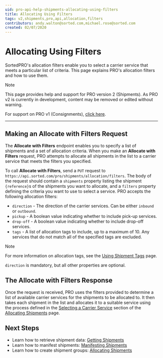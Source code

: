 ```yaml
---
uid: pro-api-help-shipments-allocating-using-filters
title: Allocating Using Filters
tags: v2,shipments,pro,api,allocation,filters
contributors: andy.walton@sorted.com,michael.rose@sorted.com
created: 02/07/2020
---
```

# Allocating Using Filters

SortedPRO's allocation filters enable you to select a carrier service that meets a particular list of criteria. This page explains PRO's allocation filters and how to use them.

> [!NOTE]
> This page provides help and support for PRO version 2 (Shipments). As PRO v2 is currently in development, content may be removed or edited without warning.
>
> For support on PRO v1 (Consignments), [click here](/pro/api/help/introduction.html).  

---

## Making an Allocate with Filters Request

The **Allocate with Filters** endpoint enables you to specify a list of shipments and a set of allocation criteria. When you make an **Allocate with Filters** request, PRO attempts to allocate all shipments in the list to a carrier service that meets the filters you specified. 

To call **Allocate with Filters**, send a `PUT` request to `https://api.sorted.com/pro/shipments/allocation/filters`. The body of the request should contain a `shipments` property listing the shipment `{reference}`s of the shipments you want to allocate, and a `filters` property defining the criteria you want to use to select a service. PRO accepts the following allocation filters:

* `direction` - The direction of the carrier services. Can be either `inbound` or `outbound`.
* `pickup` - A boolean value indicating whether to include pick-up services.
* `drop-off` - A boolean value indicating whether to include drop-off services.
* `tags` - A list of allocation tags to include, up to a maximum of 10. Any services that do not match all of the specified tags are excluded.

> [!NOTE]
> For more information on allocation tags, see the [Using Shipment Tags](/pro/api/shipments/using_shipment_tags.html) page.

`direction` is mandatory, but all other properties are optional.

## The Allocate with Filters Response

Once the request is received, PRO uses the filters provided to determine a list of available carrier services for the shipments to be allocated to. It then takes each shipment in the list and allocates it to a suitable service using the process defined in the [Selecting a Carrier Service](/pro/api/shipments/allocating_shipments.html#selecting-a-carrier-service) section of the [Allocating Shipments](/pro/api/shipments/allocating_shipments.html) page.

<!-- Finally, PRO returns a  

<span class="commented-out">SKIPPING THE REST OF THIS OF NOW AS THERE ARE SOME INCONSISTENCIES IN THE DATA CONTRACT - THE REQUEST FILTERS AVAILABLE CARRIER SERVICES BUT THE RESPONSE IMPLIES THAT IT'S THE SHIPMENTS FOR ALLOCATION BEING FILTERED</span>

## Allocate with Filters Example -->

## Next Steps

* Learn how to retrieve shipment data: [Getting Shipments](/pro/api/shipments/getting_shipments.html)
* Learn how to manifest shipments: [Manifesting Shipments](/pro/api/shipments/manifesting_shipments.html)
* Learn how to create shipment groups: [Allocating Shipments](/pro/api/shipments/allocating_shipments.html)